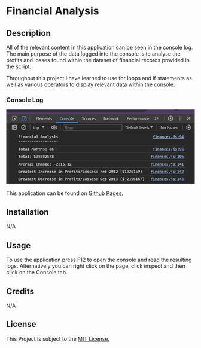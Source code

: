# Financial Analysis

## Description

All of the relevant content in this application can be seen in the console log. The main purpose of the data logged into the console is to analyse the profits and losses found within the dataset of financial records provided in the script.

Throughout this project I have learned to use for loops and if statements as well as various operators to display relevant data within the console.

### Console Log

![A screenshot of the console in Chrome](assets/images/consoleLog.png)

This application can be found on [Github Pages.](https://applepieorchard.github.io/console-finances/)

## Installation

N/A

## Usage

To use the application press F12 to open the console and read the resulting logs. Alternatively you can right click on the page, click inspect and then click on the Console tab.

## Credits

N/A

## License

This Project is subject to the [MIT License.](LICENSE)